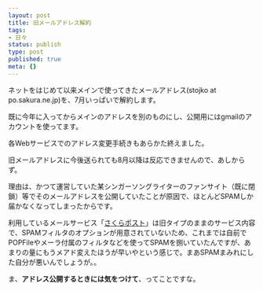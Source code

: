 ```yaml
---
layout: post
title: 旧メールアドレス解約
tags:
- 日々
status: publish
type: post
published: true
meta: {}
---
```

ネットをはじめて以来メインで使ってきたメールアドレス(stojko at po.sakura.ne.jp)を、7月いっぱいで解約します。

既に今年に入ってからメインのアドレスを別のものにし、公開用にはgmailのアカウントを使ってます。

各Webサービスでのアドレス変更手続きもあらかた終えました。

旧メールアドレスに今後送られても8月以降は反応できませんので、あしからず。

<!--more-->
理由は、かつて運営していた某シンガーソングライターのファンサイト（既に閉鎖）等でそのメールアドレスを公開していたことが原因で、ほとんどSPAMしか届かなくなってしまったからです。

利用しているメールサービス「<a href="http://support.sakura.ad.jp/?ad3">さくらポスト</a>」は旧タイプのままのサービス内容で、SPAMフィルタのオプションが用意されていないため、これまでは自前でPOPFileやメーラ付属のフィルタなどを使ってSPAMを捌いていたんですが、あまりの量にもうメアド変えたほうが早いやという感じで。まあSPAMまみれにした自分が悪いんでしょうが。。

ま、<strong>アドレス公開するときには気をつけて</strong>、ってことですな。
